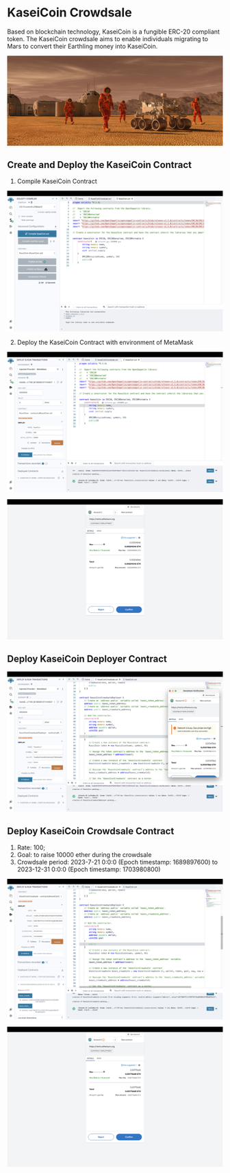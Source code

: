 # KaseiCoin Crowdsale

Based on blockchain technology, KaseiCoin is a fungible ERC-20 compliant token. The KaseiCoin crowdsale aims to enable individuals migrating to Mars to convert their Earthling money into KaseiCoin.

![alt=""](Images/application-image.png)

## Create and Deploy the KaseiCoin Contract

1. Compile KaseiCoin Contract

![compile_kaseicoin.png](Images/compile_kaseicoin.png)

2. Deploy the KaseiCoin Contract with environment of MetaMask

![deploy_kaseicoin.png](Images/deploy_kaseicoin.png)

![deploy_kaseicoin_gas.png](Images/deploy_kaseicoin_gas.png)


## Deploy KaseiCoin Deployer Contract

![deploy_deployer.png](Images/deploy_deployer.png)

## Deploy KaseiCoin Crowdsale Contract

1. Rate: 100;
2. Goal: to raise 10000 ether during the crowdsale
3. Crowdsale period: 2023-7-21 0:0:0 (Epoch timestamp: 1689897600) to 2023-12-31 0:0:0 (Epoch timestamp: 1703980800)


![deploy_crowdsale.png](Images/deploy_crowdsale.png)

![deploy_crowdsale_gas.png](Images/deploy_crowdsale_gas.png)